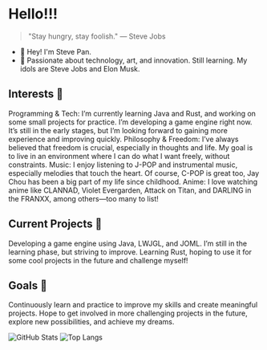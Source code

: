 # Hello!!!
> "Stay hungry, stay foolish." — Steve Jobs
- 👋 Hey! I'm Steve Pan.
- 👀 Passionate about technology, art, and innovation. Still learning. My idols are Steve Jobs and Elon Musk.

## Interests 🌱

Programming & Tech: I’m currently learning Java and Rust, and working on some small projects for practice. I’m developing a game engine right now. It’s still in the early stages, but I’m looking forward to gaining more experience and improving quickly.
Philosophy & Freedom: I’ve always believed that freedom is crucial, especially in thoughts and life. My goal is to live in an environment where I can do what I want freely, without constraints.
Music: I enjoy listening to J-POP and instrumental music, especially melodies that touch the heart. Of course, C-POP is great too, Jay Chou has been a big part of my life since childhood.
Anime: I love watching anime like CLANNAD, Violet Evergarden, Attack on Titan, and DARLING in the FRANXX, among others—too many to list!

## Current Projects 🚧

Developing a game engine using Java, LWJGL, and JOML. I’m still in the learning phase, but striving to improve.
Learning Rust, hoping to use it for some cool projects in the future and challenge myself!

## Goals 🎯

Continuously learn and practice to improve my skills and create meaningful projects.
Hope to get involved in more challenging projects in the future, explore new possibilities, and achieve my dreams.

![GitHub Stats](https://github-readme-stats.vercel.app/api?username=stevepan643&show_icons=true&count_private=true&hide=prs)
![Top Langs](https://github-readme-stats.vercel.app/api/top-langs/?username=stevepan643&layout=compact)

